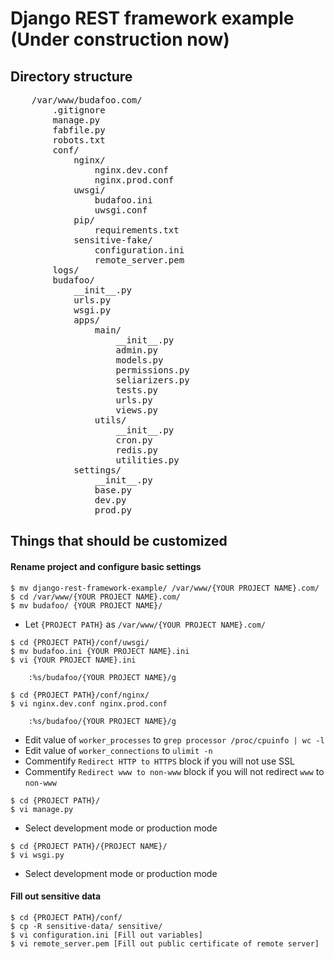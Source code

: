 # Django REST framework example (Under construction now)

## Directory structure
	
<pre>
	/var/www/budafoo.com/
		.gitignore
		manage.py
		fabfile.py
		robots.txt
		conf/
			nginx/
				nginx.dev.conf
				nginx.prod.conf
			uwsgi/
				budafoo.ini
				uwsgi.conf
			pip/
				requirements.txt
			sensitive-fake/
				configuration.ini
				remote_server.pem
		logs/
		budafoo/
			__init__.py
			urls.py
			wsgi.py
			apps/
				main/
					__init__.py
					admin.py
					models.py
					permissions.py
					seliarizers.py
					tests.py
					urls.py
					views.py
				utils/
					__init__.py
					cron.py
					redis.py
					utilities.py
			settings/
				__init__.py
				base.py
				dev.py
				prod.py
</pre>


## Things that should be customized

#### Rename project and configure basic settings

~~~~
$ mv django-rest-framework-example/ /var/www/{YOUR PROJECT NAME}.com/
$ cd /var/www/{YOUR PROJECT NAME}.com/
$ mv budafoo/ {YOUR PROJECT NAME}/
~~~~

- Let `{PROJECT PATH}` as `/var/www/{YOUR PROJECT NAME}.com/`

~~~~
$ cd {PROJECT PATH}/conf/uwsgi/
$ mv budafoo.ini {YOUR PROJECT NAME}.ini
$ vi {YOUR PROJECT NAME}.ini

	:%s/budafoo/{YOUR PROJECT NAME}/g

$ cd {PROJECT PATH}/conf/nginx/
$ vi nginx.dev.conf nginx.prod.conf

	:%s/budafoo/{YOUR PROJECT NAME}/g
~~~~

-	Edit value of `worker_processes` to `grep processor /proc/cpuinfo | wc -l`
-	Edit value of `worker_connections` to `ulimit -n`
-	Commentify `Redirect HTTP to HTTPS` block if you will not use SSL
-	Commentify `Redirect www to non-www` block if you will not redirect `www` to `non-www`

~~~~
$ cd {PROJECT PATH}/
$ vi manage.py
~~~~

- Select development mode or production mode

~~~~
$ cd {PROJECT PATH}/{PROJECT NAME}/
$ vi wsgi.py
~~~~

- Select development mode or production mode


#### Fill out sensitive data

~~~~
$ cd {PROJECT PATH}/conf/
$ cp -R sensitive-data/ sensitive/
$ vi configuration.ini [Fill out variables]
$ vi remote_server.pem [Fill out public certificate of remote server]
~~~~
